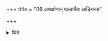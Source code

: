 +++
title = "06 अथर्क्षाणाम् पञ्चार्षेयः आङ्गिरस"

+++

<details><summary>थिते</summary>

अथर्क्षाणां पञ्चार्षेयः । आङ्गिरस बार्हस्पत्य भारद्वाज वान्दन माववचसेति । मतवचोवद्वन्दनवद्भरद्वाजवद्बृहस्पतिवदङ्गिरोवदिति ६
</details>
